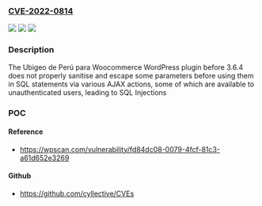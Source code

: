 ### [CVE-2022-0814](https://cve.mitre.org/cgi-bin/cvename.cgi?name=CVE-2022-0814)
![](https://img.shields.io/static/v1?label=Product&message=Ubigeo%20de%20Per%C3%BA%20para%20Woocommerce%20y%20WordPress&color=blue)
![](https://img.shields.io/static/v1?label=Version&message=3.6.4%3C%203.6.4%20&color=brighgreen)
![](https://img.shields.io/static/v1?label=Vulnerability&message=CWE-89%20SQL%20Injection&color=brighgreen)

### Description

The Ubigeo de Perú para Woocommerce WordPress plugin before 3.6.4 does not properly sanitise and escape some parameters before using them in SQL statements via various AJAX actions, some of which are available to unauthenticated users, leading to SQL Injections

### POC

#### Reference
- https://wpscan.com/vulnerability/fd84dc08-0079-4fcf-81c3-a61d652e3269

#### Github
- https://github.com/cyllective/CVEs

